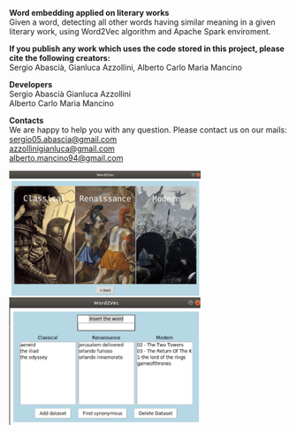 **Word embedding applied on literary works** <br/> 
Given a word, detecting all other words having similar meaning in a given literary work, using Word2Vec algorithm and Apache Spark enviroment. 

**If you publish any work which uses the code stored in this project, please cite the following creators:** <br/>
Sergio Abascià, Gianluca Azzollini, Alberto Carlo  Maria Mancino

**Developers** <br/>
Sergio Abascià
Gianluca Azzollini  
Alberto Carlo Maria Mancino

**Contacts** <br/>
We are happy to help you with any question. Please contact us on our mails: <br/>
sergio05.abascia@gmail.com <br/>
azzollinigianluca@gmail.com <br/>
alberto.mancino94@gmail.com <br/>



<img src="https://github.com/azzollinigianluca95/Word-Embedding-applied-on-literary-works/blob/master/screenshot1.png" width="348">

<img src="https://github.com/azzollinigianluca95/Word-Embedding-applied-on-literary-works/blob/master/screenshot2.png" width="348">
